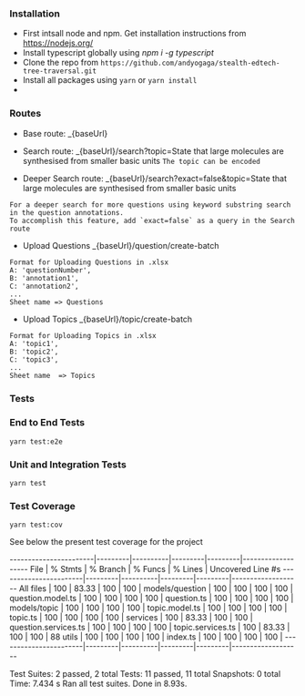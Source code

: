 ### Installation

- First intsall node and npm. Get installation instructions from https://nodejs.org/
- Install typescript globally using _npm i -g typescript_
- Clone the repo from `https://github.com/andyogaga/stealth-edtech-tree-traversal.git`
- Install all packages using `yarn` or `yarn install`
-

### Routes

- Base route: \_{baseUrl}

- Search route: \_{baseUrl}/search?topic=State that large molecules are synthesised from smaller basic units
  `The topic can be encoded`

- Deeper Search route: \_{baseUrl}/search?exact=false&topic=State that large molecules are synthesised from smaller basic units

```
For a deeper search for more questions using keyword substring search in the question annotations.
To accomplish this feature, add `exact=false` as a query in the Search route
```

- Upload Questions \_{baseUrl}/question/create-batch

```
Format for Uploading Questions in .xlsx
A: 'questionNumber',
B: 'annotation1',
C: 'annotation2',
...
Sheet name => Questions
```

- Upload Topics \_{baseUrl}/topic/create-batch

```
Format for Uploading Topics in .xlsx
A: 'topic1',
B: 'topic2',
C: 'topic3',
...
Sheet name  => Topics
```

### Tests

### End to End Tests

`yarn test:e2e`

### Unit and Integration Tests

`yarn test`

### Test Coverage

`yarn test:cov`

See below the present test coverage for the project

-----------------------|---------|----------|---------|---------|-------------------
File | % Stmts | % Branch | % Funcs | % Lines | Uncovered Line #s
-----------------------|---------|----------|---------|---------|-------------------
All files | 100 | 83.33 | 100 | 100 |
models/question | 100 | 100 | 100 | 100 |
question.model.ts | 100 | 100 | 100 | 100 |
question.ts | 100 | 100 | 100 | 100 |
models/topic | 100 | 100 | 100 | 100 |
topic.model.ts | 100 | 100 | 100 | 100 |
topic.ts | 100 | 100 | 100 | 100 |
services | 100 | 83.33 | 100 | 100 |
question.services.ts | 100 | 100 | 100 | 100 |
topic.services.ts | 100 | 83.33 | 100 | 100 | 88
utils | 100 | 100 | 100 | 100 |
index.ts | 100 | 100 | 100 | 100 |
-----------------------|---------|----------|---------|---------|-------------------

Test Suites: 2 passed, 2 total
Tests: 11 passed, 11 total
Snapshots: 0 total
Time: 7.434 s
Ran all test suites.
Done in 8.93s.

```

```
